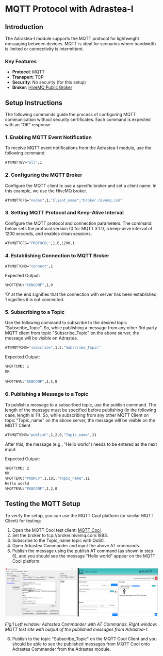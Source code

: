 # MQTT Protocol with Adrastea-I

## Introduction
The Adrastea-I module supports the MQTT protocol for lightweight messaging between devices. MQTT is ideal for scenarios where bandwidth is limited or connectivity is intermittent.

### Key Features
- **Protocol**: MQTT
- **Transport**: TCP
- **Security**: No security (for this setup)
- **Broker**: [HiveMQ Public Broker](http://www.hivemq.com)

## Setup Instructions
The following commands guide the process of configuring MQTT communication without security certificates. Each command is expected with an “OK” response
### 1. Enabling MQTT Event Notification
To receive MQTT event notifications from the Adrastea-I module, use the following command:

```bash
AT%MQTTEV="all",1
```

### 2. Configuring the MQTT Broker
Configure the MQTT client to use a specific broker and set a client name. In this example, we use the HiveMQ broker.

```bash
AT%MQTTCFG="nodes",1,"Client_name","broker.hivemq.com"
```

### 3. Setting MQTT Protocol and Keep-Alive Interval
Configure the MQTT protocol and connection parameters. The command below sets the protocol version (0 for MQTT 3.1.1), a keep-alive interval of 1200 seconds, and enables clean sessions.

```bash
AT%MQTTCFG="PROTOCOL",1,0,1200,1
```

### 4. Establishing Connection to MQTT Broker

```bash
AT%MQTTCMD="connect",1
```

Expected Output:
```bash
%MQTTEVU:"CONCONF",1,0
```

‘0’ at the end signifies that the connection with server has been established, 1 signifies it is not connected.

### 5. Subscribing to a Topic
Use the following command to subscribe to the desired topic “Subscribe_Topic”. So, while publishing a message from any other 3rd party MQTT client from topic "Subscribe_Topic" on the above server, the message will be visible on Adrastea.

```bash
AT%MQTTCMD="subscribe",1,2,"Subscribe_Topic"
```

Expected Output:
```bash
%MQTTCMD: 1
OK

%MQTTEVU:"SUBCONF",1,1,0
```

### 6. Publishing a Message to a Topic
To publish a message to a subscribed topic, use the publish command. The length of the message must be specified before publishing (In the following case, length is 11). So, while subscribing from any other MQTT Client on topic "Topic_name" on the above server, the message will be visible on the MQTT Client

```bash
AT%MQTTCMD="publish",1,2,0,"Topic_name",11
```
After this, the message (e.g., "Hello world") needs to be entered as the next input:

Expected Output:
```bash
%MQTTCMD: 2
OK
%MQTTEVU:"PUBRCV",1,101,"Topic_name",11
Hello world
%MQTTEVU:"PUBCONF",1,2,0
```

## Testing the MQTT Setup
To verify the setup, you can use the MQTT Cool platform (or similar MQTT Client) for testing:
1. Open the MQTT Cool test client: [MQTT Cool](https://testclient-cloud.mqtt.cool/).
2. Set the broker to tcp://broker.hivemq.com:1883.
3. Subscribe to the Topic_name topic with QoS0.
4. Open Adrastea Commander and input the above AT commands.
5. Publish the message using the publish AT command (as shown in step 6), and you should see the message "Hello world" appear on the MQTT Cool platform.

![MQTT Setup](Image/MQTT_without_certificates.PNG)

*Fig.1 Left window: Adrastea Commander with AT Commands. Right window: MQTT test site with output of the published messages from Adrastea-1*

6. Publish to the topic "Subscribe_Topic" on the MQTT Cool Client and you should be able to see the published messages from MQTT Cool onto Adrastea Commander from the Adrastea module.
